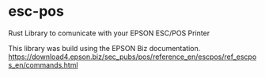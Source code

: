# esc-pos
Rust Library to comunicate with your EPSON ESC/POS Printer

This library was build using the EPSON Biz documentation. https://download4.epson.biz/sec_pubs/pos/reference_en/escpos/ref_escpos_en/commands.html
